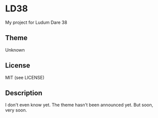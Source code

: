 # LD38 #

My project for Ludum Dare 38

## Theme ##

Unknown

## License ##

MIT (see LICENSE)

## Description ##

I don't even know yet. The theme hasn't been announced yet. But soon, very soon.
